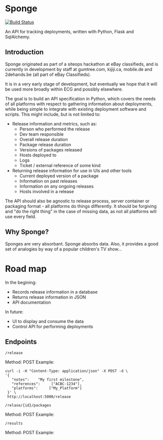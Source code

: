 # Sponge
[![Build Status](https://travis-ci.org/eBayClassifiedsGroup/sponge.svg?branch=master)](https://travis-ci.org/eBayClassifiedsGroup/sponge/)

An API for tracking deployments, written with Python, Flask and SqlAlchemy.

## Introduction

Sponge originated as part of a siteops hackathon at eBay classifieds, and is currently in development by staff at gumtree.com, kijiji.ca, mobile.de and 2dehands.be (all part of eBay Classifieds).

It is in a very early stage of development, but eventually we hope that it will be used more broadly within ECG and possibly elsewhere.

The goal is to build an API specification in Python, which covers the needs of all platforms with respect to gathering information about deployments, while being simple to integrate with existing deployment software and scripts.
This might include, but is not limited to:
- Release information and metrics, such as:
  - Person who performed the release
  - Dev team responsible
  - Overall release duration
  - Package release duration
  - Versions of packages released
  - Hosts deployed to
  - Logs
  - Ticket / external reference of some kind
- Returning release information for use in UIs and other tools
  - Current deployed version of a package
  - Information on past releases
  - Information on any ongoing releases
  - Hosts involved in a release

The API should also be agnostic to release process, server container or packaging format - all platforms do things differently. It should be forgiving and "do the right thing" in the case of missing data, as not all platforms will use every field.

## Why Sponge?

Sponges are very absorbant. Sponge absorbs data. Also, it provides a good set of analogies by way of a popular children's TV show...

# Road map

In the begining:
 - Records release information in a database
 - Returns release information in JSON
 - API documentation

In future:
 - UI to display and consume the data
 - Control API for performing deployments

## Endpoints

`/release`

Method: POST
Example:
```
curl -i -H "Content-Type: application/json" -X POST -d \
'{
   "notes":    "My first milestone",
   "references":     ["ACBC-1234"],
   "platforms":     ["My_Platform"]
 }' \
 http://localhost:5000/release
```


`/relase/{id}/packages`

Method: POST
Example:


`/results`

Method: POST
Example:

